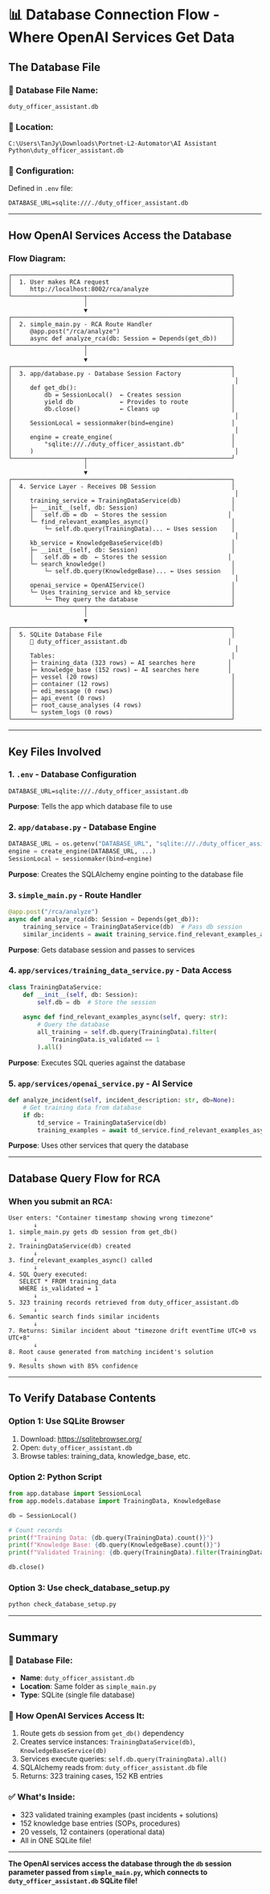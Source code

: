 # 📊 Database Connection Flow - Where OpenAI Services Get Data

## The Database File

### 📁 Database File Name:
```
duty_officer_assistant.db
```

### 📍 Location:
```
C:\Users\TanJy\Downloads\Portnet-L2-Automator\AI Assistant Python\duty_officer_assistant.db
```

### 🔧 Configuration:
Defined in `.env` file:
```properties
DATABASE_URL=sqlite:///./duty_officer_assistant.db
```

---

## How OpenAI Services Access the Database

### Flow Diagram:

```
┌─────────────────────────────────────────────────────────────┐
│  1. User makes RCA request                                  │
│     http://localhost:8002/rca/analyze                       │
└────────────────────┬────────────────────────────────────────┘
                     │
                     ▼
┌─────────────────────────────────────────────────────────────┐
│  2. simple_main.py - RCA Route Handler                      │
│     @app.post("/rca/analyze")                               │
│     async def analyze_rca(db: Session = Depends(get_db))    │
└────────────────────┬────────────────────────────────────────┘
                     │
                     ▼
┌─────────────────────────────────────────────────────────────┐
│  3. app/database.py - Database Session Factory              │
│                                                              │
│     def get_db():                                           │
│         db = SessionLocal()  ← Creates session              │
│         yield db             ← Provides to route            │
│         db.close()           ← Cleans up                    │
│                                                              │
│     SessionLocal = sessionmaker(bind=engine)                │
│                                                              │
│     engine = create_engine(                                 │
│         "sqlite:///./duty_officer_assistant.db"             │
│     )                                                        │
└────────────────────┬────────────────────────────────────────┘
                     │
                     ▼
┌─────────────────────────────────────────────────────────────┐
│  4. Service Layer - Receives DB Session                     │
│                                                              │
│     training_service = TrainingDataService(db)              │
│     ├─ __init__(self, db: Session)                          │
│     │   self.db = db  ← Stores the session                 │
│     └─ find_relevant_examples_async()                       │
│         └─ self.db.query(TrainingData)... ← Uses session    │
│                                                              │
│     kb_service = KnowledgeBaseService(db)                   │
│     ├─ __init__(self, db: Session)                          │
│     │   self.db = db  ← Stores the session                 │
│     └─ search_knowledge()                                   │
│         └─ self.db.query(KnowledgeBase)... ← Uses session   │
│                                                              │
│     openai_service = OpenAIService()                        │
│     └─ Uses training_service and kb_service                 │
│         └─ They query the database                          │
└────────────────────┬────────────────────────────────────────┘
                     │
                     ▼
┌─────────────────────────────────────────────────────────────┐
│  5. SQLite Database File                                    │
│     📁 duty_officer_assistant.db                            │
│                                                              │
│     Tables:                                                 │
│     ├─ training_data (323 rows) ← AI searches here         │
│     ├─ knowledge_base (152 rows) ← AI searches here        │
│     ├─ vessel (20 rows)                                     │
│     ├─ container (12 rows)                                  │
│     ├─ edi_message (0 rows)                                 │
│     ├─ api_event (0 rows)                                   │
│     ├─ root_cause_analyses (4 rows)                         │
│     └─ system_logs (0 rows)                                 │
└─────────────────────────────────────────────────────────────┘
```

---

## Key Files Involved

### 1. `.env` - Database Configuration
```properties
DATABASE_URL=sqlite:///./duty_officer_assistant.db
```
**Purpose**: Tells the app which database file to use

### 2. `app/database.py` - Database Engine
```python
DATABASE_URL = os.getenv("DATABASE_URL", "sqlite:///./duty_officer_assistant.db")
engine = create_engine(DATABASE_URL, ...)
SessionLocal = sessionmaker(bind=engine)
```
**Purpose**: Creates the SQLAlchemy engine pointing to the database file

### 3. `simple_main.py` - Route Handler
```python
@app.post("/rca/analyze")
async def analyze_rca(db: Session = Depends(get_db)):
    training_service = TrainingDataService(db)  # Pass db session
    similar_incidents = await training_service.find_relevant_examples_async(...)
```
**Purpose**: Gets database session and passes to services

### 4. `app/services/training_data_service.py` - Data Access
```python
class TrainingDataService:
    def __init__(self, db: Session):
        self.db = db  # Store the session
    
    async def find_relevant_examples_async(self, query: str):
        # Query the database
        all_training = self.db.query(TrainingData).filter(
            TrainingData.is_validated == 1
        ).all()
```
**Purpose**: Executes SQL queries against the database

### 5. `app/services/openai_service.py` - AI Service
```python
def analyze_incident(self, incident_description: str, db=None):
    # Get training data from database
    if db:
        td_service = TrainingDataService(db)
        training_examples = await td_service.find_relevant_examples_async(...)
```
**Purpose**: Uses other services that query the database

---

## Database Query Flow for RCA

### When you submit an RCA:

```
User enters: "Container timestamp showing wrong timezone"
       ↓
1. simple_main.py gets db session from get_db()
       ↓
2. TrainingDataService(db) created
       ↓
3. find_relevant_examples_async() called
       ↓
4. SQL Query executed:
   SELECT * FROM training_data 
   WHERE is_validated = 1
       ↓
5. 323 training records retrieved from duty_officer_assistant.db
       ↓
6. Semantic search finds similar incidents
       ↓
7. Returns: Similar incident about "timezone drift eventTime UTC+0 vs UTC+8"
       ↓
8. Root cause generated from matching incident's solution
       ↓
9. Results shown with 85% confidence
```

---

## To Verify Database Contents

### Option 1: Use SQLite Browser
1. Download: https://sqlitebrowser.org/
2. Open: `duty_officer_assistant.db`
3. Browse tables: training_data, knowledge_base, etc.

### Option 2: Python Script
```python
from app.database import SessionLocal
from app.models.database import TrainingData, KnowledgeBase

db = SessionLocal()

# Count records
print(f"Training Data: {db.query(TrainingData).count()}")
print(f"Knowledge Base: {db.query(KnowledgeBase).count()}")
print(f"Validated Training: {db.query(TrainingData).filter(TrainingData.is_validated==1).count()}")

db.close()
```

### Option 3: Use check_database_setup.py
```bash
python check_database_setup.py
```

---

## Summary

### 🎯 Database File:
- **Name**: `duty_officer_assistant.db`
- **Location**: Same folder as `simple_main.py`
- **Type**: SQLite (single file database)

### 🔄 How OpenAI Services Access It:
1. Route gets `db` session from `get_db()` dependency
2. Creates service instances: `TrainingDataService(db)`, `KnowledgeBaseService(db)`
3. Services execute queries: `self.db.query(TrainingData).all()`
4. SQLAlchemy reads from: `duty_officer_assistant.db` file
5. Returns: 323 training cases, 152 KB entries

### ✅ What's Inside:
- 323 validated training examples (past incidents + solutions)
- 152 knowledge base entries (SOPs, procedures)
- 20 vessels, 12 containers (operational data)
- All in ONE SQLite file!

---

**The OpenAI services access the database through the `db` session parameter passed from `simple_main.py`, which connects to `duty_officer_assistant.db` SQLite file!**
